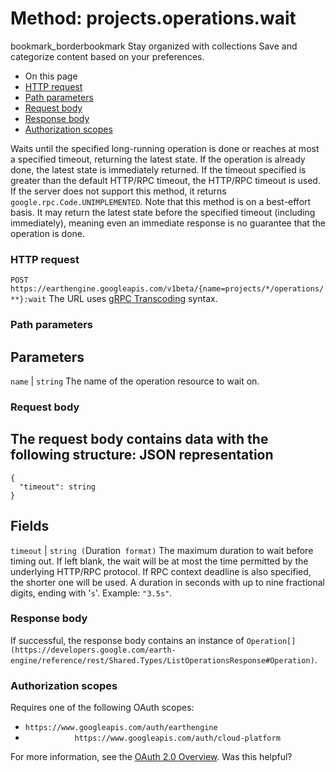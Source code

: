  
#  Method: projects.operations.wait
bookmark_borderbookmark Stay organized with collections  Save and categorize content based on your preferences.
  * On this page
  * [HTTP request](https://developers.google.com/earth-engine/reference/rest/v1beta/projects.operations/wait#http-request)
  * [Path parameters](https://developers.google.com/earth-engine/reference/rest/v1beta/projects.operations/wait#path-parameters)
  * [Request body](https://developers.google.com/earth-engine/reference/rest/v1beta/projects.operations/wait#request-body)
  * [Response body](https://developers.google.com/earth-engine/reference/rest/v1beta/projects.operations/wait#response-body)
  * [Authorization scopes](https://developers.google.com/earth-engine/reference/rest/v1beta/projects.operations/wait#authorization-scopes)


Waits until the specified long-running operation is done or reaches at most a specified timeout, returning the latest state. If the operation is already done, the latest state is immediately returned. If the timeout specified is greater than the default HTTP/RPC timeout, the HTTP/RPC timeout is used. If the server does not support this method, it returns `google.rpc.Code.UNIMPLEMENTED`. Note that this method is on a best-effort basis. It may return the latest state before the specified timeout (including immediately), meaning even an immediate response is no guarantee that the operation is done.
### HTTP request
`POST https://earthengine.googleapis.com/v1beta/{name=projects/*/operations/**}:wait`
The URL uses [gRPC Transcoding](https://google.aip.dev/127) syntax.
### Path parameters
Parameters  
---  
`name` |  `string` The name of the operation resource to wait on.  
### Request body
The request body contains data with the following structure:
JSON representation  
---  
```
{
  "timeout": string
}
```
  
Fields  
---  
`timeout` |  `string (`Duration[](https://protobuf.dev/reference/protobuf/google.protobuf/#duration)` format)` The maximum duration to wait before timing out. If left blank, the wait will be at most the time permitted by the underlying HTTP/RPC protocol. If RPC context deadline is also specified, the shorter one will be used. A duration in seconds with up to nine fractional digits, ending with '`s`'. Example: `"3.5s"`.  
### Response body
If successful, the response body contains an instance of `Operation[](https://developers.google.com/earth-engine/reference/rest/Shared.Types/ListOperationsResponse#Operation)`.
### Authorization scopes
Requires one of the following OAuth scopes:
  * `https://www.googleapis.com/auth/earthengine`
  * `           https://www.googleapis.com/auth/cloud-platform`


For more information, see the [OAuth 2.0 Overview](https://developers.google.com/identity/protocols/OAuth2).
Was this helpful?
